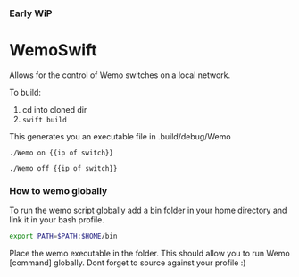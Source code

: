 ### Early WiP

# WemoSwift
Allows for the control of Wemo switches on a local network.

To build: 

1. cd into cloned dir
2. ```swift build ```

This generates you an executable file in .build/debug/Wemo

```
./Wemo on {{ip of switch}} 
```

```
./Wemo off {{ip of switch}} 
```


### How to wemo globally

To run the wemo script globally add a bin folder in your home directory and link it in your bash profile.
```bash
export PATH=$PATH:$HOME/bin
``` 
Place the wemo executable in the folder. This should allow you to run Wemo [command] globally. 
Dont forget to source against your profile :) 

